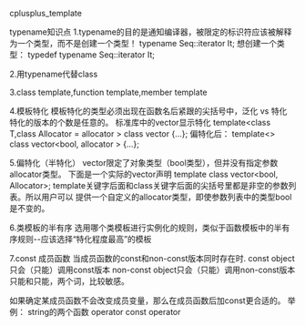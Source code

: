 cplusplus_template

typename知识点
1.typename的目的是通知编译器，被限定的标识符应该被解释为一个类型，而不是创建一个类型！
typename Seq<T>::iterator It;
想创建一个类型：
typedef typename Seq<T>::iterator It;

2.用typename代替class

3.class template,function template,member template

4.模板特化
模板特化的类型必须出现在函数名后紧跟的尖括号中，泛化 vs 特化
特化的版本的个数是任意的。
标准库中的vector显示特化
template<class T,class Allocator = allocator<T> >
class vector {...};
偏特化后：
template<> class vector<bool, allocator<bool> > {...};

5.偏特化（半特化）
vector<bool>限定了对象类型（bool类型），但并没有指定参数allocator类型。
下面是一个实际的vector<bool>声明
template<class Allocator> class vector<bool, Allocator>;
template关键字后面和class关键字后面的尖括号里都是非空的参数列表。所以用户可以
提供一个自定义的allocator类型，即使参数列表中的类型bool是不变的。

6.类模板的半有序
选用哪个类模板进行实例化的规则，类似于函数模板中的半有序规则--应该选择“特化程度最高”的模板

7.const 成员函数
当成员函数的const和non-const版本同时存在时.
const object只会（只能）调用const版本
non-const object只会（只能）调用non-const版本
只能和只能，两个词，比较敏感。

如果确定某成员函数不会改变成员变量，那么在成员函数后加const更合适的。
举例：
string的两个函数
operator []() const
operator []()


